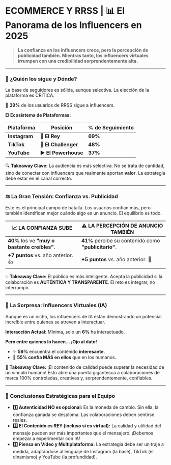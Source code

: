 # ECOMMERCE Y RRSS | 📊 El Panorama de los Influencers en 2025

> **La confianza en los influencers crece, pero la percepción de publicidad también. Mientras tanto, los influencers virtuales irrumpen con una credibilidad sorprendentemente alta.**

***

### 👥 ¿Quién los sigue y Dónde?

La base de seguidores es sólida, aunque selectiva. La elección de la plataforma es CRÍTICA.

🎯 **39%** de los usuarios de RRSS sigue a influencers.

**El Ecosistema de Plataformas:**

| Plataforma    | Posición             | % de Seguimiento |
| ------------- | -------------------- | ---------------- |
| **Instagram** | 👑 **El Rey**        | **69%**          |
| **TikTok**    | 🕺 **El Challenger** | **48%**          |
| **YouTube**   | ▶️ **El Powerhouse** | **37%**          |

🔍 **Takeaway Clave:** La audiencia es más selectiva. No se trata de cantidad, sino de conectar con influencers que realmente aportan **valor**. La estrategia debe estar en el canal correcto.

***

### ⚖️ La Gran Tensión: Confianza vs. Publicidad

Este es el principal campo de batalla. Los usuarios confían más, pero también identifican mejor cuándo algo es un anuncio. El equilibrio es todo.

| **📈 LA CONFIANZA SUBE**                      | **⚠️ LA PERCEPCIÓN DE ANUNCIO TAMBIÉN**               |
| --------------------------------------------- | ----------------------------------------------------- |
| **40%** los ve **"muy o bastante creíbles"**. | **41%** percibe su contenido como **"publicitario"**. |
| **+7 puntos** vs. año anterior. 👍            | **+5 puntos** vs. año anterior. 📢                    |

💡 **Takeaway Clave:** El público es más inteligente. Acepta la publicidad si la colaboración es **AUTÉNTICA Y TRANSPARENTE**. El reto es integrar, no interrumpir.

***

### 🤖 La Sorpresa: Influencers Virtuales (IA)

Aunque es un nicho, los influencers de IA están demostrando un potencial increíble entre quienes se atreven a interactuar.

**Interacción Actual:** Mínima, solo un **6%** ha interactuado.

**Pero entre quienes lo hacen... ¡Ojo al dato!**

* ✨ **59%** encuentra el contenido **interesante**.
* 🤯 **55% confía MÁS en ellos** que en los humanos.

🚀 **Takeaway Clave:** ¡El contenido de calidad puede superar la necesidad de un vínculo humano! Esto abre una puerta gigantesca a colaboraciones de marca 100% controladas, creativas y, sorprendentemente, confiables.

***

### 🎯 Conclusiones Estratégicas para el Equipo

* **1️⃣ Autenticidad NO es opcional:** Es la moneda de cambio. Sin ella, la confianza ganada se desploma. Las colaboraciones deben sentirse reales.
* **2️⃣ El Contenido es REY (incluso si es virtual):** La calidad y utilidad del mensaje pueden ser más importantes que el mensajero. ¡Debemos empezar a experimentar con IA!
* **3️⃣ Piensa en Vídeo y Multiplataforma:** La estrategia debe ser un traje a medida, adaptándose al lenguaje de Instagram (la base), TikTok (el dinamismo) y YouTube (la profundidad).
